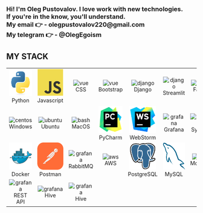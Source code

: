 <h3> 
Hi! I'm Oleg Pustovalov. I love work with new technologies. <br>
If you're in the know, you'll understand. <br>
My email 👉 - olegpustovalov220@gmail.com <br>
My telegram 👉 - @OlegEgoism
</h3>

<h2>MY STACK</h2>
<table>
  <tr>
    <td align="center">
      <img alt="python" height=72px src="https://raw.githubusercontent.com/devicons/devicon/master/icons/python/python-original.svg">
      <br>Python
    </td>
    <td align="center">
      <img alt="javascript" height=72px src="https://raw.githubusercontent.com/devicons/devicon/master/icons/javascript/javascript-original.svg">
      <br>Javascript
    </td>
    <td align="center">
      <img alt="vue" height=72px src="https://www.svgrepo.com/show/21671/css.svg">
      <br>CSS
    </td>
    <td align="center">
      <img alt="vue" height=72px src="https://www.svgrepo.com/show/330083/bootstrap.svg">
      <br>Bootstrap
    </td>
    <td align="center">
      <img alt="django" height=72px src="https://cdn.worldvectorlogo.com/logos/django.svg">
      <br>Django
    </td>
        <td align="center">
      <img alt="django" height=72px src="https://archive.org/download/github.com-streamlit-streamlit_-_2020-06-10_07-36-23/cover.jpg">
      <br>Streamlit
    </td>
    <td align="center">
      <img alt="django" height=72px src="https://cdn.worldvectorlogo.com/logos/fastapi.svg">
      <br>FastAPI
    </td>
    <td align="center">
      <img alt="vue" height=72px src="https://miro.medium.com/v2/1*K0a7xINk0RM5gfXGSN68cw.png">
      <br>React
    </td>
  </tr>
  <tr>
    <td align="center">
      <img alt="centos" height=72px src="https://upload.wikimedia.org/wikipedia/commons/thumb/5/5f/Windows_logo_-_2012.svg/768px-Windows_logo_-_2012.svg.png">
      <br>Windows
    </td>
    <td align="center">
      <img alt="ubuntu" height=72px src="https://user-images.githubusercontent.com/39632170/109294252-25681c80-7857-11eb-9ec4-4fbdad9fadfc.png">
      <br>Ubuntu
    </td>
    <td align="center">
      <img alt="bash" height=72px src="https://img.icons8.com/color/200/mac-logo.png">
      <br>MacOS
    </td>
    <td align="center">
      <img alt="pycharm" height=72px src="https://raw.githubusercontent.com/devicons/devicon/master/icons/pycharm/pycharm-original.svg">
      <br>PyCharm
    </td>
    <td align="center">
      <img alt="webstorm" height=72px src="https://raw.githubusercontent.com/devicons/devicon/master/icons/webstorm/webstorm-original.svg">
      <br>WebStorm
    </td>
    <td align="center">
      <img alt="grafana" height=72px src="https://cdn.worldvectorlogo.com/logos/grafana.svg">
      <br>Grafana
    </td>
        <td align="center">
      <img alt="grafana" height=72px src="https://app.yunohost.org/default/v3/logos/71a23aee2309aa0ffa9c960dc818b03d933058d4c93f8e6dd41ea238ee843938.png">
      <br>SyperSet
    </td>
    <td align="center">
      <img alt="grafana" height=72px src="https://upload.wikimedia.org/wikipedia/commons/thumb/3/3f/Git_icon.svg/480px-Git_icon.svg.png">
      <br>Git
    </td>
  </tr>
  <tr>
    <td align="center">
      <img alt="docker" height=72px src="https://raw.githubusercontent.com/devicons/devicon/master/icons/docker/docker-original.svg">
      <br>Docker
    </td>
    <td align="center">
      <img alt="docker" height=72px src="https://raw.githubusercontent.com/tandpfun/skill-icons/59059d9d1a2c092696dc66e00931cc1181a4ce1f/icons/Postman.svg">
      <br>Postman
    </td>
    <td align="center">
      <img alt="grafana" height=72px src="https://www.svgrepo.com/show/303576/rabbitmq-logo.svg">
      <br>RabbitMQ
    <td align="center">
      <img alt="aws" height=72px src="https://cdn.worldvectorlogo.com/logos/aws-logo.svg">
      <br>AWS
    </td>
    <td align="center">
      <img alt="postgresql" height=72px src="https://raw.githubusercontent.com/devicons/devicon/master/icons/postgresql/postgresql-original.svg">
      <br>PostgreSQL
    </td>
    <td align="center">
      <img alt="mysql" height=72px src="https://raw.githubusercontent.com/devicons/devicon/master/icons/mysql/mysql-original.svg">
      <br>MySQL
    </td>
    <td align="center">
      <img alt="mysql" height=72px src="https://cdn.worldvectorlogo.com/logos/mongodb-icon-1.svg">
      <br>MongoDB
    </td>
    <td align="center">
      <img alt="mysql" height=72px src="https://www.svgrepo.com/show/342166/redis.svg">
      <br>Redis
    </td>
  </tr>
    <td align="center">
      <img alt="grafana" height=72px src="https://cdn.prod.website-files.com/62038ffc9cd2db4558e3c7b7/623b43bcfcec4ae2e50ca6e3_rest.svg">
      <br>REST API
    </td>
    <td align="center">
      <img alt="grafana" height=72px src="https://upload.wikimedia.org/wikipedia/commons/thumb/b/bb/Apache_Hive_logo.svg/800px-Apache_Hive_logo.svg.png">
      <br>Hive
    </td>
    <td align="center">
      <img alt="grafana" height=72px src="https://s3.amazonaws.com/kinlane-productions2/bw-icons/bw-openapi-spec.png">
      <br>Hive
    </td>
</table>

